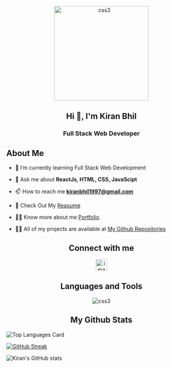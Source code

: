 <p align="center">
    <img width="250px" src="https://i.pinimg.com/originals/e7/26/c7/e726c74ac081eed50feee1433d12c998.gif" alt="css3"/>   
</p>
<h2 align="center">Hi 👋, I'm Kiran Bhil</h2>

<h3 align="center">Full Stack Web Developer </h3>

<h2>About Me</h2>

- 🌱 I’m currently learning Full Stack Web Development

- 💬 Ask me about **ReactJs, HTML, CSS, JavaScipt**

- 📫 How to reach me **kiranbhil1997@gmail.com**

- 📄 Check Out My <a href="https://drive.google.com/file/d/1on17rBpR6XtNoWAwAqc5kCt5H9PJ4UDQ/view?usp=sharing">Reasume </a>

- 👨‍💻 Know more about me <a href="https://kiranbhil.github.io/">Portfolio</a>

- 👨‍💻 All of my projects are available at <a href="https://kiranbhil.github.io/">My Github Repositories</a>

<h2 align="center">Connect with me</h2>
<p align="center">
 <a align="center" href="https://www.linkedin.com/in/kiran-bhil-158a531b1/"><img src="https://raw.githubusercontent.com/rahuldkjain/github-profile-readme-generator/master/src/images/icons/Social/linked-in-alt.svg" alt="image" width="30px" /></a>
 </p>

<h2 align="center">Languages and Tools</h2>
<p align="center">
    <img src="https://user-images.githubusercontent.com/82999542/132934744-131c1891-4a4f-4e88-a64a-36720ad7470b.png" alt="css3"/>   

 </p>
 <h2 align="center">My Github Stats</h2>

![Top Languages Card](https://github-readme-stats.vercel.app/api/top-langs/?username=kiranbhil&layout=compact)

[![GitHub Streak](https://github-readme-streak-stats.herokuapp.com?user=kiranbhil)](https://git.io/streak-stats)


![Kiran's GitHub stats](https://github-readme-stats.vercel.app/api?username=kiranbhil&show_icons=true&theme=radical)




